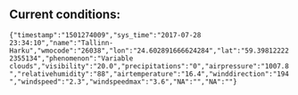 ## Current conditions: 
 ``` {"timestamp":"1501274009","sys_time":"2017-07-28 23:34:10","name":"Tallinn-Harku","wmocode":"26038","lon":"24.602891666624284","lat":"59.398122222355134","phenomenon":"Variable clouds","visibility":"20.0","precipitations":"0","airpressure":"1007.8","relativehumidity":"88","airtemperature":"16.4","winddirection":"194","windspeed":"2.3","windspeedmax":"3.6","NA":"","NA":""} ```
